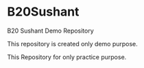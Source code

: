 # B20Sushant
B20 Sushant Demo Repository


This repository is created only demo purpose.

This Repository for only practice purpose.
